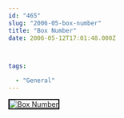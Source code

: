 ```yaml
---
id: "465"
slug: "2006-05-box-number"
title: "Box Number"
date: 2006-05-12T17:01:48.000Z



tags:

  - "General"
---
```

<div class="sqs-html-content">
  <div style="float: left; margin-right: 10px; margin-bottom: 10px;"> <a href="http://www.flickr.com/photos/mclazarus/145244972/" title="Box Number"><img src="http://static.flickr.com/50/145244972_f4168cb390_m.jpg" alt="Box Number" style="border: solid 2px #000000;" /></a>
</div>
<p><br clear="all" /></p>
</div>
